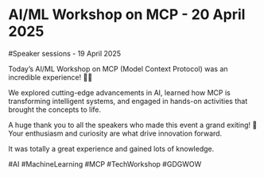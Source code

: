 # AI/ML Workshop on MCP - 20 April 2025
#Speaker sessions - 19 April 2025

Today’s AI/ML Workshop on MCP (Model Context Protocol) was an incredible experience! 🤖💡

We explored cutting-edge advancements in AI, learned how MCP is transforming intelligent systems, and engaged in hands-on activities that brought the concepts to life. 

A huge thank you to all the speakers who made this event a grand exiting! 🙌 Your enthusiasm and curiosity are what drive innovation forward.

It was totally a great experience and gained lots of knowledge.


#AI #MachineLearning #MCP #TechWorkshop #GDGWOW